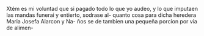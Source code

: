 Xtém es mi voluntad que si pagado todo lo que yo audeo, y lo que imputaen las mandas funerai y entierto, sodrase al- 
quanto cosa para dicha heredera Maria Josefa Alarcon y Na- 
ños se de tambien una pequeña porcion por via de alimen-